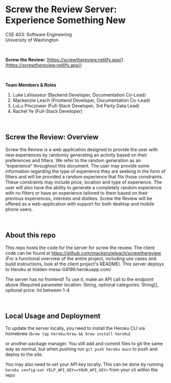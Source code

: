 # Screw the Review Server: Experience Something New
CSE 403: Software Engineering  
University of Washington  

&nbsp;  

**Screw the Review:** [https://screwthereview.netlify.app/](https://screwthereview.netlify.app/)

&nbsp; 

**Team Members & Roles**
1. Luke LeVasseur (Backend Developer, Documentation Co-Lead)
2. Mackenzie Leach (Frontend Developer, Documentation Co-Lead)
4. LuLu Pinczower (Full-Stack Developer, 3rd Party Data Lead)
5. Rachel Ye (Full-Stack Developer) 

&nbsp;  

## Screw the Review: Overview
Screw the Review is a web application designed to provide the user with new experiences by randomly generating an activity based on their preferences and filters. We refer to the random generation as an “experience” throughout this document. The user may provide some information regarding the type of experience they are seeking in the form of filters and will be provided a random experience that fits those constraints. These constraints may include price, location and type of experience. The user will also have the ability to generate a completely random experience with no filters or have an experience tailored to them based on their previous experiences, interests and dislikes. Screw the Review will be offered as a web-application with support for both desktop and mobile phone users.

&nbsp;  

## About this repo
This repo hosts the code for the server for screw the review. The client code can be found at https://github.com/mackenzieleach/screwthereview (For a functional overview of the entire project, including use cases and build instructions, look at the client project's README). This server deploys to Heroku at hidden-mesa-04199.herokuapp.com/

The server has no frontend! To use it, make an API call to the endpoint above (Required parameter location: String, optional categories: String[], optional price: Int between 1-4

&nbsp;  

## Local Usage and Deployment
To update the server locally, you need to install the Heroku CLI via homebrew (`brew tap heroku/brew && brew install heroku`)

or another package manager. You still add and commit files to git the same way 
as normal, but when pushing run `git push heroku main` to push and deploy to the site. 

You may also need to set your API key locally. This can be done by running 
`heroku config:set YELP_API_KEY=<YOUR_API_KEY>`
from your cli within the repo
